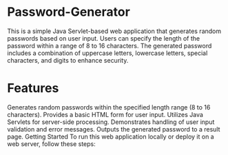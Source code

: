# Password-Generator
This is a simple Java Servlet-based web application that generates random passwords based on user input. Users can specify the length of the password within a range of 8 to 16 characters. The generated password includes a combination of uppercase letters, lowercase letters, special characters, and digits to enhance security.

# Features
Generates random passwords within the specified length range (8 to 16 characters).
Provides a basic HTML form for user input.
Utilizes Java Servlets for server-side processing.
Demonstrates handling of user input validation and error messages.
Outputs the generated password to a result page.
Getting Started
To run this web application locally or deploy it on a web server, follow these steps:







